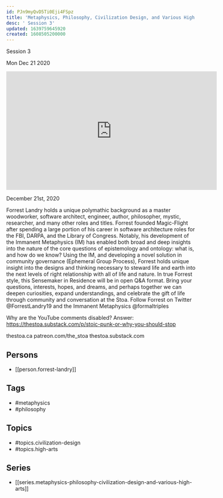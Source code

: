 ```yaml
---
id: PJn9myQvD5Ti0Eji4FSpz
title: 'Metaphysics, Philosophy, Civilization Design, and Various High Arts'
desc: ' Session 3'
updated: 1639759645920
created: 1608505200000
---
```



 Session 3

Mon Dec 21 2020

<iframe width="560" height="315" src="https://www.youtube.com/embed/j2XTT1kNrMU" title="Metaphysics, Philosophy, Civilization Design, and Various High Arts: Session 3 w/ Forrest Landry" frameborder="0" allow="accelerometer; autoplay; clipboard-write; encrypted-media; gyroscope; picture-in-picture" allowfullscreen ></iframe>

December 21st, 2020

Forrest Landry holds a unique polymathic background as a master woodworker, software architect, engineer, author, philosopher, mystic, researcher, and many other roles and titles. Forrest founded Magic-Flight after spending a large portion of his career in software architecture roles for the FBI, DARPA, and the Library of Congress. Notably, his development of the Immanent Metaphysics (IM) has enabled both broad and deep insights into the nature of the core questions of epistemology and ontology: what is, and how do we know? Using the IM, and developing a novel solution in community governance (Ephemeral Group Process), Forrest holds unique insight into the designs and thinking necessary to steward life and earth into the next levels of right relationship with all of life and nature. In true Forrest style, this Sensemaker in Residence will be in open Q&A format. Bring your questions, interests, hopes, and dreams, and perhaps together we can deepen curiosities, expand understandings, and celebrate the gift of life through community and conversation at the Stoa. Follow Forrest on Twitter @ForrestLandry19 and the Immanent Metaphysics @formaltriples

Why are the YouTube comments disabled? Answer: https://thestoa.substack.com/p/stoic-punk-or-why-you-should-stop

thestoa.ca
patreon.com/the_stoa
thestoa.substack.com

## Persons

- [[person.forrest-landry]]

## Tags

- #metaphysics
- #philosophy

## Topics

- #topics.civilization-design
- #topics.high-arts

## Series

- [[series.metaphysics-philosophy-civilization-design-and-various-high-arts]]

